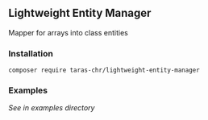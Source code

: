 ## Lightweight Entity Manager

Mapper for arrays into class entities

### Installation
`composer require taras-chr/lightweight-entity-manager`

### Examples

_See in examples directory_
